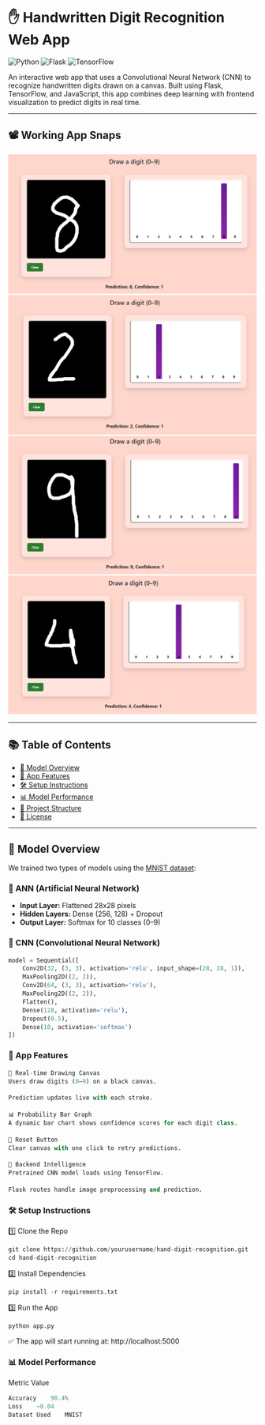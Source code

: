 # ✋ Handwritten Digit Recognition Web App

![Python](https://img.shields.io/badge/Python-3.9-blue)
![Flask](https://img.shields.io/badge/Flask-App-green)
![TensorFlow](https://img.shields.io/badge/TensorFlow-2.0+-orange)

An interactive web app that uses a Convolutional Neural Network (CNN) to recognize handwritten digits drawn on a canvas. Built using Flask, TensorFlow, and JavaScript, this app combines deep learning with frontend visualization to predict digits in real time.

---

## 📽️ Working App Snaps
![App Screenshot](assets/img1.png)
![App Screenshot](assets/img2.png)
![App Screenshot](assets/img3.png)
![App Screenshot](assets/img4.png)

---

## 📚 Table of Contents

- [🧠 Model Overview](#-model-overview)
- [🚀 App Features](#-app-features)
- [🛠️ Setup Instructions](#️-setup-instructions)
- [📊 Model Performance](#-model-performance)
- [📁 Project Structure](#-project-structure)
- [📝 License](#-license)

---

## 🧠 Model Overview

We trained two types of models using the [MNIST dataset](http://yann.lecun.com/exdb/mnist/):

### 🔹 ANN (Artificial Neural Network)
- **Input Layer:** Flattened 28x28 pixels
- **Hidden Layers:** Dense (256, 128) + Dropout
- **Output Layer:** Softmax for 10 classes (0–9)

### 🔹 CNN (Convolutional Neural Network)
```python
model = Sequential([
    Conv2D(32, (3, 3), activation='relu', input_shape=(28, 28, 1)),
    MaxPooling2D((2, 2)),
    Conv2D(64, (3, 3), activation='relu'),
    MaxPooling2D((2, 2)),
    Flatten(),
    Dense(128, activation='relu'),
    Dropout(0.5),
    Dense(10, activation='softmax')
])
```
### 🚀 App Features
```python
🎨 Real-time Drawing Canvas
Users draw digits (0–9) on a black canvas.

Prediction updates live with each stroke.

📊 Probability Bar Graph
A dynamic bar chart shows confidence scores for each digit class.

🔁 Reset Button
Clear canvas with one click to retry predictions.

🧠 Backend Intelligence
Pretrained CNN model loads using TensorFlow.

Flask routes handle image preprocessing and prediction.
```
### 🛠️ Setup Instructions
1️⃣ Clone the Repo
```python
git clone https://github.com/yourusername/hand-digit-recognition.git
cd hand-digit-recognition
```
2️⃣ Install Dependencies
```python
pip install -r requirements.txt
```
3️⃣ Run the App
```python
python app.py
```
  ✅ The app will start running at: http://localhost:5000

### 📊 Model Performance
Metric	Value
```python
Accuracy	98.4%
Loss	~0.04
Dataset Used	MNIST
```
</details>
